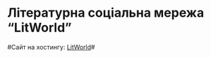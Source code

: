 # Літературна соціальна мережа “LitWorld” #

#Сайт на хостингу: [LitWorld](https://litworld.herokuapp.com)#

